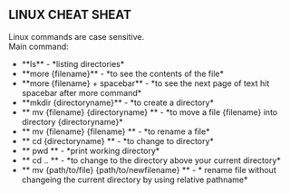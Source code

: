 ## LINUX CHEAT SHEAT

Linux commands are case sensitive. <br>
Main command: <br>
<ul>
  <li>**ls** - *listing directories* <br> </li>
  <li>**more {filename}**  - *to see the contents of the file* <br> </li>
  <li>**more {filename} + spacebar** - *to see the next page of text hit spacebar after more command* <br> </li>
  <li>**mkdir {directoryname}** - *to create a directory* <br> </li>
  <li>** mv {filename} {directoryname} ** - *to move a file {filename} into directory {directoryname}* <br> </li>
  <li>** mv {filename} {filename} ** - *to rename a file* <br> </li>
  <li>** cd {directoryname} ** - *to change to directory* <br> </li>
  <li>** pwd ** - *print working directory* <br> </li>
  <li>** cd .. ** - *to change to the directory above your current directory* <br> </li>
  <li>** mv {path/to/file} {path/to/newfilename} ** - * rename file without changeing the current directory by using relative pathname* <br> </li>
</ul>
